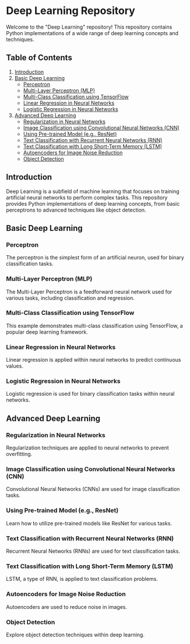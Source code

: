 # Deep Learning Repository

Welcome to the "Deep Learning" repository! This repository contains Python implementations of a wide range of deep learning concepts and techniques.

## Table of Contents

1. [Introduction](#introduction)
2. [Basic Deep Learning](#basic-deep-learning)
    - [Perceptron](#perceptron)
    - [Multi-Layer Perceptron (MLP)](#multi-layer-perceptron-mlp)
    - [Multi-Class Classification using TensorFlow](#multi-class-classification-using-tensorflow)
    - [Linear Regression in Neural Networks](#linear-regression-in-neural-networks)
    - [Logistic Regression in Neural Networks](#logistic-regression-in-neural-networks)
3. [Advanced Deep Learning](#advanced-deep-learning)
    - [Regularization in Neural Networks](#regularization-in-neural-networks)
    - [Image Classification using Convolutional Neural Networks (CNN)](#image-classification-using-convolutional-neural-networks-cnn)
    - [Using Pre-trained Model (e.g., ResNet)](#using-pre-trained-model-e.g.-resnet)
    - [Text Classification with Recurrent Neural Networks (RNN)](#text-classification-with-recurrent-neural-networks-rnn)
    - [Text Classification with Long Short-Term Memory (LSTM)](#text-classification-with-long-short-term-memory-lstm)
    - [Autoencoders for Image Noise Reduction](#autoencoders-for-image-noise-reduction)
    - [Object Detection](#object-detection)

## Introduction

Deep Learning is a subfield of machine learning that focuses on training artificial neural networks to perform complex tasks. This repository provides Python implementations of deep learning concepts, from basic perceptrons to advanced techniques like object detection.

## Basic Deep Learning

### Perceptron

The perceptron is the simplest form of an artificial neuron, used for binary classification tasks.

### Multi-Layer Perceptron (MLP)

The Multi-Layer Perceptron is a feedforward neural network used for various tasks, including classification and regression.

### Multi-Class Classification using TensorFlow

This example demonstrates multi-class classification using TensorFlow, a popular deep learning framework.

### Linear Regression in Neural Networks

Linear regression is applied within neural networks to predict continuous values.

### Logistic Regression in Neural Networks

Logistic regression is used for binary classification tasks within neural networks.

## Advanced Deep Learning

### Regularization in Neural Networks

Regularization techniques are applied to neural networks to prevent overfitting.

### Image Classification using Convolutional Neural Networks (CNN)

Convolutional Neural Networks (CNNs) are used for image classification tasks.

### Using Pre-trained Model (e.g., ResNet)

Learn how to utilize pre-trained models like ResNet for various tasks.

### Text Classification with Recurrent Neural Networks (RNN)

Recurrent Neural Networks (RNNs) are used for text classification tasks.

### Text Classification with Long Short-Term Memory (LSTM)

LSTM, a type of RNN, is applied to text classification problems.

### Autoencoders for Image Noise Reduction

Autoencoders are used to reduce noise in images.

### Object Detection

Explore object detection techniques within deep learning.
